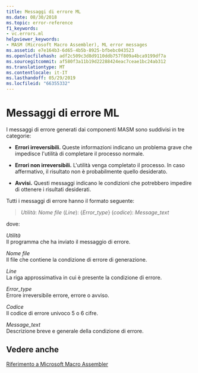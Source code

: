 ```yaml
---
title: Messaggi di errore ML
ms.date: 08/30/2018
ms.topic: error-reference
f1_keywords:
- vc.errors.ml
helpviewer_keywords:
- MASM (Microsoft Macro Assembler), ML error messages
ms.assetid: e7e164b3-6d65-4b5b-8925-bfbebc043523
ms.openlocfilehash: adf2c509c3d8d9110ddb757f809a4bca9199df7a
ms.sourcegitcommit: af580f3a11b19d22288424eac7ceae1bc24ab312
ms.translationtype: MT
ms.contentlocale: it-IT
ms.lasthandoff: 05/29/2019
ms.locfileid: "66355332"
---
```

# <a name="ml-error-messages"></a>Messaggi di errore ML

I messaggi di errore generati dai componenti MASM sono suddivisi in tre categorie:

- **Errori irreversibili.** Queste informazioni indicano un problema grave che impedisce l'utilità di completare il processo normale.

- **Errori non irreversibili.** L'utilità venga completato il processo. In caso affermativo, il risultato non è probabilmente quello desiderato.

- **Avvisi.** Questi messaggi indicano le condizioni che potrebbero impedire di ottenere i risultati desiderati.

Tutti i messaggi di errore hanno il formato seguente:

> *Utilità*: *Nome file* (*Line*): {*Error_type*} (*codice*): *Message_text*

dove:

*Utilità*<br/>
Il programma che ha inviato il messaggio di errore.

*Nome file*<br/>
Il file che contiene la condizione di errore di generazione.

*Line*<br/>
La riga approssimativa in cui è presente la condizione di errore.

*Error_type*<br/>
Errore irreversibile errore, errore o avviso.

*Codice*<br/>
Il codice di errore univoco 5 o 6 cifre.

*Message_text*<br/>
Descrizione breve e generale della condizione di errore.

## <a name="see-also"></a>Vedere anche

[Riferimento a Microsoft Macro Assembler](../../assembler/masm/microsoft-macro-assembler-reference.md)
